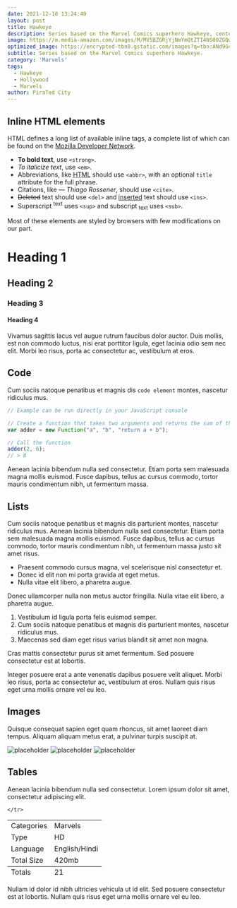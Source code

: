 ```yaml
---
date: 2021-12-10 13:24:49
layout: post
title: Hawkeye
description: Series based on the Marvel Comics superhero Hawkeye, centering on the adventures of Young Avenger, Kate M. Bishop, who took on the role after the original Avenger, Clint Barton.
image: https://m.media-amazon.com/images/M/MV5BZGRjYjNmYmQtZTI4NS00ZGQwLTg1YzQtMzJkOWJmYTNkODJmXkEyXkFqcGdeQXVyNTA3MTU2MjE@._V1_FMjpg_UX1000_.jpg
optimized_image: https://encrypted-tbn0.gstatic.com/images?q=tbn:ANd9GcSA8hEG8pkEJ9wUJkYows1WKRoJ8EaNTjI6_w&usqp=CAU
subtitle: Series based on the Marvel Comics superhero Hawkeye.
category: 'Marvels'
tags:
  - Hawkeye
  - Hollywood
  - Marvels
author: PiraTed City
---
```


## Inline HTML elements

HTML defines a long list of available inline tags, a complete list of which can be found on the [Mozilla Developer Network](https://developer.mozilla.org/en-US/docs/Web/HTML/Element).

- **To bold text**, use `<strong>`.
- *To italicize text*, use `<em>`.
- Abbreviations, like <abbr title="HyperText Markup Langage">HTML</abbr> should use `<abbr>`, with an optional `title` attribute for the full phrase.
- Citations, like <cite>&mdash; Thiago Rossener</cite>, should use `<cite>`.
- <del>Deleted</del> text should use `<del>` and <ins>inserted</ins> text should use `<ins>`.
- Superscript <sup>text</sup> uses `<sup>` and subscript <sub>text</sub> uses `<sub>`.

Most of these elements are styled by browsers with few modifications on our part.

# Heading 1

## Heading 2

### Heading 3

#### Heading 4

Vivamus sagittis lacus vel augue rutrum faucibus dolor auctor. Duis mollis, est non commodo luctus, nisi erat porttitor ligula, eget lacinia odio sem nec elit. Morbi leo risus, porta ac consectetur ac, vestibulum at eros.

## Code

Cum sociis natoque penatibus et magnis dis `code element` montes, nascetur ridiculus mus.

```js
// Example can be run directly in your JavaScript console

// Create a function that takes two arguments and returns the sum of those arguments
var adder = new Function("a", "b", "return a + b");

// Call the function
adder(2, 6);
// > 8
```

Aenean lacinia bibendum nulla sed consectetur. Etiam porta sem malesuada magna mollis euismod. Fusce dapibus, tellus ac cursus commodo, tortor mauris condimentum nibh, ut fermentum massa.

## Lists

Cum sociis natoque penatibus et magnis dis parturient montes, nascetur ridiculus mus. Aenean lacinia bibendum nulla sed consectetur. Etiam porta sem malesuada magna mollis euismod. Fusce dapibus, tellus ac cursus commodo, tortor mauris condimentum nibh, ut fermentum massa justo sit amet risus.

* Praesent commodo cursus magna, vel scelerisque nisl consectetur et.
* Donec id elit non mi porta gravida at eget metus.
* Nulla vitae elit libero, a pharetra augue.

Donec ullamcorper nulla non metus auctor fringilla. Nulla vitae elit libero, a pharetra augue.

1. Vestibulum id ligula porta felis euismod semper.
2. Cum sociis natoque penatibus et magnis dis parturient montes, nascetur ridiculus mus.
3. Maecenas sed diam eget risus varius blandit sit amet non magna.

Cras mattis consectetur purus sit amet fermentum. Sed posuere consectetur est at lobortis.

Integer posuere erat a ante venenatis dapibus posuere velit aliquet. Morbi leo risus, porta ac consectetur ac, vestibulum at eros. Nullam quis risus eget urna mollis ornare vel eu leo.

## Images

Quisque consequat sapien eget quam rhoncus, sit amet laoreet diam tempus. Aliquam aliquam metus erat, a pulvinar turpis suscipit at.

![placeholder](https://placehold.it/800x400 "Large example image")
![placeholder](https://placehold.it/400x200 "Medium example image")
![placeholder](https://placehold.it/200x200 "Small example image")

## Tables

Aenean lacinia bibendum nulla sed consectetur. Lorem ipsum dolor sit amet, consectetur adipiscing elit.

<table>
  <thead>
  </thead>
  <tfoot>
    <tr>
      <td>Totals</td>
      <td>21</td>
      
    </tr>
  </tfoot>
  <tbody>
    <tr>
      <td>Categories</td>
      <td>Marvels</td>    
    </tr>
    <tr>
      <td>Type</td>
      <td>HD</td>    
    </tr>
    <tr>
      <td>Language</td>
      <td>English/Hindi</td>  
    </tr>
   <tr>
      <td>Total Size</td>
      <td>420mb</td>   
    </tr>
  </tbody>
</table>

Nullam id dolor id nibh ultricies vehicula ut id elit. Sed posuere consectetur est at lobortis. Nullam quis risus eget urna mollis ornare vel eu leo.


